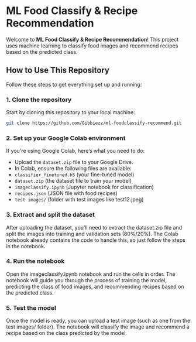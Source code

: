 # **ML Food Classify & Recipe Recommendation**

Welcome to **ML Food Classify & Recipe Recommendation**! This project uses machine learning to classify food images and recommend recipes based on the predicted class.

## **How to Use This Repository**

Follow these steps to get everything set up and running:

### **1. Clone the repository**
Start by cloning this repository to your local machine:

```bash
git clone https://github.com/Gibbiezz/ml-foodclassify-recommend.git
```

### **2. Set up your Google Colab environment**
If you're using Google Colab, here’s what you need to do:
- Upload the ```dataset.zip``` file to your Google Drive.
- In Colab, ensure the following files are available:
- ```classifier_finetuned.h5``` (your fine-tuned model)
- ```dataset.zip``` (the dataset file to train your model)
- ```imageclassify.ipynb``` (Jupyter notebook for classification)
- ```recipes.json``` (JSON file with food recipes)
- ```test images/``` (folder with test images like test12.jpeg)

### **3. Extract and split the dataset**
After uploading the dataset, you’ll need to extract the dataset.zip file and split the images into training and validation sets (80%/20%). The Colab notebook already contains the code to handle this, so just follow the steps in the notebook.

### **4. Run the notebook**
Open the imageclassify.ipynb notebook and run the cells in order. The notebook will guide you through the process of training the model, predicting the class of food images, and recommending recipes based on the predicted class.

### **5. Test the model**
Once the model is ready, you can upload a test image (such as one from the test images/ folder). The notebook will classify the image and recommend a recipe based on the class predicted by the model.
